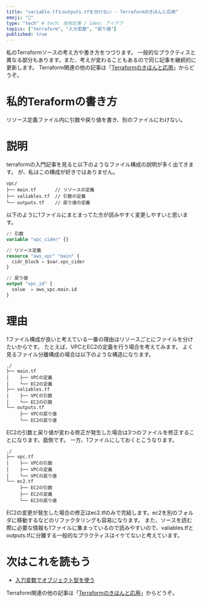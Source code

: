 ```yaml
---
title: "variable.tfとoutputs.tfを分けない - Terraformのきほんと応用"
emoji: "🍳"
type: "tech" # tech: 技術記事 / idea: アイデア
topics: ["terraform", "入力変数", "戻り値"]
published: true
---
```

私のTerraformソースの考え方や書き方をつづります。
一般的なプラクティスと異なる部分もあります。また、考えが変わることもあるので同じ記事を継続的に更新します。
Terraform関連の他の記事は「[Terraformのきほんと応用](https://zenn.dev/sway/articles/terraform_index_list)」からどうぞ。

# 私的Teraformの書き方
リソース定義ファイル内に引数や戻り値を書き、別のファイルにわけない。

# 説明
terraformの入門記事を見ると以下のようなファイル構成の説明が多く出てきます。
が、私はこの構成が好きではありません。
```
vpc/
├── main.tf       // リソースの定義
├── valiables.tf  // 引数の定義
└── outputs.tf    // 戻り値の定義
```
以下のように1ファイルにまとまってた方が読みやすく変更しやすいと思います。
```hcl:vpc.tf
// 引数
variable "vpc_cider" {}

// リソース定義
resource "aws_vpc" "main" {
  cidr_block = $var.vpc_cider
}

// 戻り値
output "vpc_id" {
  value  = aws_vpc.main.id
}
```

# 理由
1ファイル構成が良いと考えている一番の理由はリソースごとにファイルを分けたいからです。
たとえば、VPCとEC2の定義を行う場合を考えてみます。
よく見るファイル分離構成の場合は以下のような構造になります。
```
./
├── main.tf
│    ├── VPCの定義
│    └── EC2の定義
├── valiables.tf
│    ├── VPCの引数
│    └── EC2の引数
└── outputs.tf
     ├── VPCの戻り値
     └── EC2の戻り値
```
EC2の引数と戻り値が変わる修正が発生した場合は3つのファイルを修正することになります。面倒です。
一方、1ファイルにしておくとこうなります。
```
./
├── vpc.tf
│    ├── VPCの引数
│    ├── VPCの定義
│    └── VPCの戻り値
└── ec2.tf
     ├── EC2の引数
     ├── EC2の定義
     └── EC2の戻り値
```
EC2の変更が発生した場合の修正はec2.tfのみで完結します。ec2を別のフォルダに移動するなどのリファクタリングも容易になります。
また、ソースを読む際に必要な情報も1ファイルに集まっているので読みやすいので、valiables.tfとoutputs.tfに分離する一般的なプラクティスはイケてないと考えています。

# 次はこれを読もう
- [入力変数でオブジェクト型を使う](https://zenn.dev/sway/articles/terraform_style_useobject)

Terraform関連の他の記事は「[Terraformのきほんと応用](https://zenn.dev/sway/articles/terraform_index_list)」からどうぞ。
